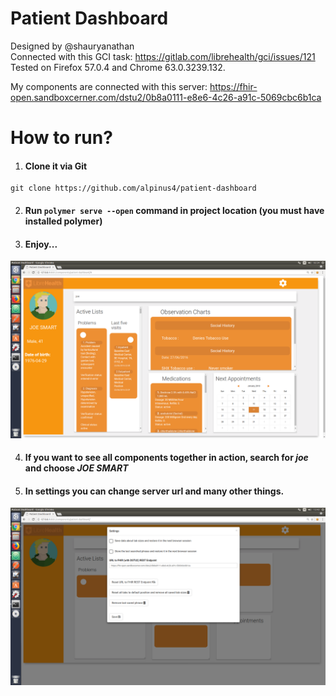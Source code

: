 # Patient Dashboard
Designed by @shauryanathan</br>
Connected with this GCI task: https://gitlab.com/librehealth/gci/issues/121</br>
Tested on Firefox 57.0.4 and Chrome 63.0.3239.132.

My components are connected with this server: https://fhir-open.sandboxcerner.com/dstu2/0b8a0111-e8e6-4c26-a91c-5069cbc6b1ca

# How to run?

1. #### Clone it via Git
```
git clone https://github.com/alpinus4/patient-dashboard
```
2. #### Run `polymer serve --open` command in project location (you must have installed polymer)

3. #### Enjoy...

![](images/screenshot.png?raw=true "Screenshot")


4. #### If you want to see all components together in action, search for _joe_ and choose _JOE SMART_

5. #### In settings you can change server url and many other things.

![](images/screenshot-settings.png?raw=true "Screenshot")
